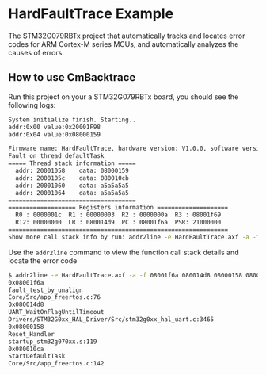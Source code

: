 # HardFaultTrace Example

The STM32G079RBTx project that automatically tracks and locates error codes for ARM Cortex-M series MCUs, and automatically analyzes the causes of errors. 

## How to use CmBacktrace

Run this project on your a STM32G079RBTx board, you should see the following logs:

```bash
System initialize finish. Starting..
addr:0x00 value:0x20001F98
addr:0x04 value:0x08000159

Firmware name: HardFaultTrace, hardware version: V1.0.0, software version: V0.1.0
Fault on thread defaultTask
===== Thread stack information =====
  addr: 20001058    data: 08000159
  addr: 2000105c    data: 080010cb
  addr: 20001060    data: a5a5a5a5
  addr: 20001064    data: a5a5a5a5
====================================
=================== Registers information ====================
  R0 : 0000001c  R1 : 00000003  R2 : 0000000a  R3 : 08001f69
  R12: 00000000  LR : 080014d9  PC : 08001f6a  PSR: 21000000
==============================================================
Show more call stack info by run: addr2line -e HardFaultTrace.axf -a -f 08001f6a 080014d8 08000158 080010ca
```

Use the `addr2line` command to view the function call stack details and locate the error code

```bash
$ addr2line -e HardFaultTrace.axf -a -f 08001f6a 080014d8 08000158 080010ca
0x08001f6a
fault_test_by_unalign
Core/Src/app_freertos.c:76
0x080014d8
UART_WaitOnFlagUntilTimeout
Drivers/STM32G0xx_HAL_Driver/Src/stm32g0xx_hal_uart.c:3465
0x08000158
Reset_Handler
startup_stm32g070xx.s:119
0x080010ca
StartDefaultTask
Core/Src/app_freertos.c:142
```

